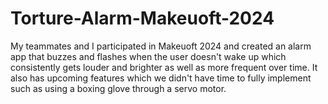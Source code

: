 # Torture-Alarm-Makeuoft-2024
My teammates and I participated in Makeuoft 2024 and created an alarm app that buzzes and flashes when the user doesn't wake up which consistently gets louder and brighter as well as more frequent over time. It also has upcoming features which we didn't have time to fully implement such as using a boxing glove through a servo motor.
